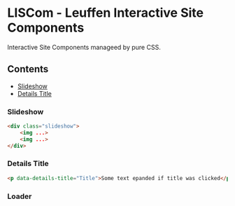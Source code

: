 # LISCom - Leuffen Interactive Site Components

Interactive Site Components manageed by pure CSS.


## Contents

- [Slideshow]()
- [Details Title]()


### Slideshow

```html
<div class="slideshow">
    <img ...>
    <img ...>
</div>
```

### Details Title

```html
<p data-details-title="Title">Some text epanded if title was clicked</p>
```


### Loader
